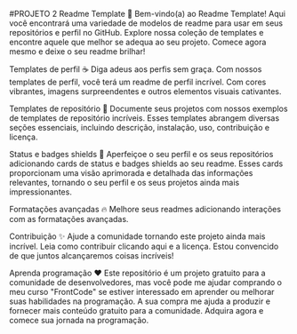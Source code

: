#PROJETO 2
Readme Template 📜
Bem-vindo(a) ao Readme Template! Aqui você encontrará uma variedade de modelos de readme para usar em seus repositórios e perfil no GitHub. Explore nossa coleção de templates e encontre aquele que melhor se adequa ao seu projeto. Comece agora mesmo e deixe o seu readme brilhar!

Templates de perfil ☕️
Diga adeus aos perfis sem graça. Com nossos templates de perfil, você terá um readme de perfil incrível. Com cores vibrantes, imagens surpreendentes e outros elementos visuais cativantes.

Templates de repositório 🎉
Documente seus projetos com nossos exemplos de templates de repositório incríveis. Esses templates abrangem diversas seções essenciais, incluindo descrição, instalação, uso, contribuição e licença.

Status e badges shields 🦄
Aperfeiçoe o seu perfil e os seus repositórios adicionando cards de status e badges shields ao seu readme. Esses cards proporcionam uma visão aprimorada e detalhada das informações relevantes, tornando o seu perfil e os seus projetos ainda mais impressionantes.

Formatações avançadas 🔥
Melhore seus readmes adicionando interações com as formatações avançadas.

Contribuição ✨
Ajude a comunidade tornando este projeto ainda mais incrível. Leia como contribuir clicando aqui e a licença. Estou convencido de que juntos alcançaremos coisas incríveis!

Aprenda programação ❤️
Este repositório é um projeto gratuito para a comunidade de desenvolvedores, mas você pode me ajudar comprando o meu curso "FrontCode" se estiver interessado em aprender ou melhorar suas habilidades na programação. A sua compra me ajuda a produzir e fornecer mais conteúdo gratuito para a comunidade. Adquira agora e comece sua jornada na programação.
